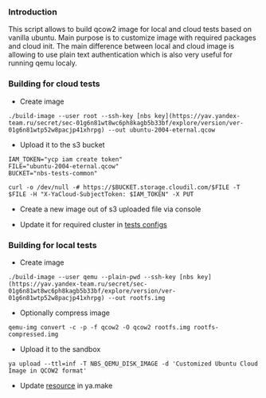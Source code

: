 ### Introduction

This script allows to build qcow2 image for local and cloud tests based on vanilla ubuntu. Main purpose is to customize image with required packages and cloud init. The main difference between local and cloud image is allowing to use plain text authentication which is also very useful for running qemu localy.

### Building for cloud tests

- Create image

```
./build-image --user root --ssh-key [nbs key](https://yav.yandex-team.ru/secret/sec-01g6n81wt8wc6ph8kagb5b33bf/explore/version/ver-01g6n81wtp52w8pacjp41xhrpg) --out ubuntu-2004-eternal.qcow
```

- Upload it to the s3 bucket

```
IAM_TOKEN="ycp iam create token"
FILE="ubuntu-2004-eternal.qcow"
BUCKET="nbs-tests-common"

curl -o /dev/null -# https://$BUCKET.storage.cloudil.com/$FILE -T $FILE -H "X-YaCloud-SubjectToken: $IAM_TOKEN" -X PUT
```

- Create a new image out of s3 uploaded file via console

- Update it for required cluster in [tests configs](https://a.yandex-team.ru/arcadia/cloud/blockstore/pylibs/clusters/test_config.py?rev=r10300383#L41-232)

### Building for local tests

- Create image

```
./build-image --user qemu --plain-pwd --ssh-key [nbs key](https://yav.yandex-team.ru/secret/sec-01g6n81wt8wc6ph8kagb5b33bf/explore/version/ver-01g6n81wtp52w8pacjp41xhrpg) --out rootfs.img
```

- Optionally compress image
```
qemu-img convert -c -p -f qcow2 -O qcow2 rootfs.img rootfs-compressed.img
```

- Upload it to the sandbox

```
ya upload --ttl=inf -T NBS_QEMU_DISK_IMAGE -d 'Customized Ubuntu Cloud Image in QCOW2 format'
```

- Update [resource](https://a.yandex-team.ru/arcadia/cloud/storage/core/tools/testing/qemu/image/ya.make?rev=r9706918#L8) in ya.make
